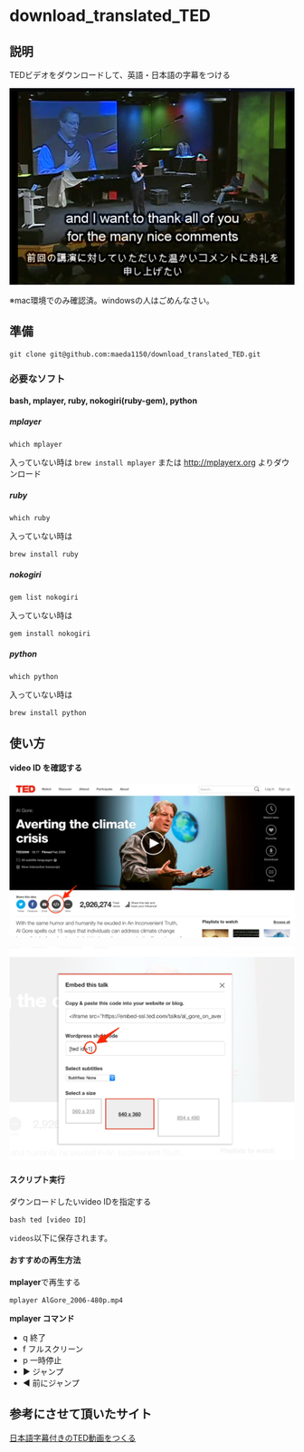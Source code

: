 # download_translated_TED

## 説明

TEDビデオをダウンロードして、英語・日本語の字幕をつける

![](https://raw.githubusercontent.com/maeda1150/download_translated_TED/master/images/screen_shot.png)

※mac環境でのみ確認済。windowsの人はごめんなさい。

## 準備

```
git clone git@github.com:maeda1150/download_translated_TED.git
```


### 必要なソフト

#### bash, mplayer, ruby, nokogiri(ruby-gem), python


##### mplayer
```
which mplayer
```
入っていない時は `brew install mplayer` または http://mplayerx.org よりダウンロード

##### ruby
```
which ruby
```
入っていない時は
```
brew install ruby
```

##### nokogiri
```
gem list nokogiri
```
入っていない時は
```
gem install nokogiri
```

##### python
```
which python
```
入っていない時は
```
brew install python
```

## 使い方

#### video ID を確認する

![](https://raw.githubusercontent.com/maeda1150/download_translated_TED/master/images/ted.jpg)

![](https://raw.githubusercontent.com/maeda1150/download_translated_TED/master/images/get_id.jpg)


#### スクリプト実行
ダウンロードしたいvideo IDを指定する
```
bash ted [video ID]
```

`videos`以下に保存されます。

#### おすすめの再生方法
**mplayer**で再生する
```
mplayer AlGore_2006-480p.mp4
```

**mplayer コマンド**

- q 終了
- f フルスクリーン
- p 一時停止
- ▶ ジャンプ
- ◀ 前にジャンプ

## 参考にさせて頂いたサイト

[日本語字幕付きのTED動画をつくる](http://avaveo.blogspot.jp/2010/06/ted.html)
